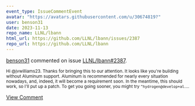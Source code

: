 ```yaml
---
event_type: IssueCommentEvent
avatar: "https://avatars.githubusercontent.com/u/30674819?"
user: benson31
date: 2023-11-13
repo_name: LLNL/lbann
html_url: https://github.com/LLNL/lbann/issues/2387
repo_url: https://github.com/LLNL/lbann
---
```


<a href='https://github.com/benson31' target='_blank'>benson31</a> commented on issue <a href='https://github.com/LLNL/lbann/issues/2387' target='_blank'>LLNL/lbann#2387</a>.

<small>Hi @jvwilliams23. Thanks for bringing this to our attention. It looks like you're building without Aluminum support. Aluminum is recommended for nearly every situation nowadays, and, indeed, it will become a requirement soon. In the meantime, this should work, so I'll put up a patch. To get you going sooner, you might try `^hydrogen@develop+al`....</small>

<a href='https://github.com/LLNL/lbann/issues/2387' target='_blank'>View Comment</a>